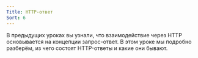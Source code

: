 ```yaml
---
Title: HTTP-ответ
Sort: 6
---
```


В предыдущих уроках вы узнали, что взаимодействие через HTTP основывается на концепции запрос-ответ. В этом уроке мы подробно разберём, из чего состоят HTTP-ответы и какие они бывают.